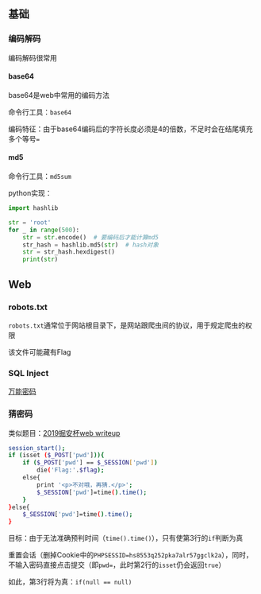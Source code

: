 ## 基础

### 编码解码

编码解码很常用

#### base64

base64是web中常用的编码方法

命令行工具：`base64`

编码特征：由于base64编码后的字符长度必须是4的倍数，不足时会在结尾填充多个等号`=`

#### md5

命令行工具：`md5sum`

python实现：

```python
import hashlib

str = 'root'
for _ in range(500):
    str = str.encode()  # 要编码后才能计算md5
    str_hash = hashlib.md5(str)  # hash对象
    str = str_hash.hexdigest()
    print(str)
```

## Web

### robots.txt

`robots.txt`通常位于网站根目录下，是网站跟爬虫间的协议，用于规定爬虫的权限

该文件可能藏有Flag

### SQL Inject

[万能密码](https://www.gaojiufeng.cn/?id=118)

### 猜密码

类似题目：[2019掘安杯web writeup](https://xz.aliyun.com/t/4741#:~:text=%E4%B9%9F%E5%8F%AF%E4%BB%A5%E9%AA%8C%E8%AF%81%E4%B8%80%E4%B8%8B%E3%80%82-,web3,-url%E5%9C%B0%E5%9D%80%EF%BC%9A)

```bash
session_start();
if (isset ($_POST['pwd'])){
	if ($_POST['pwd'] == $_SESSION['pwd'])
        die('Flag:'.$flag);
    else{
        print '<p>不对哦，再猜.</p>';
        $_SESSION['pwd']=time().time();
    }
}else{
    $_SESSION['pwd']=time().time();
}
```

目标：由于无法准确预判时间（`time().time()`），只有使第3行的`if`判断为真

重置会话（删掉Cookie中的`PHPSESSID=hs8553q252pka7alr57ggclk2a`），同时，不输入密码直接点击提交（即`pwd=`，此时第2行的`isset`仍会返回`true`）

如此，第3行将为真：`if(null == null)`
